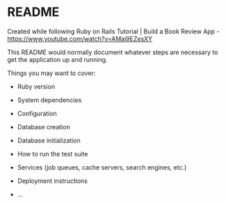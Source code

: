# README

Created while following Ruby on Rails Tutorial | Build a Book Review App - https://www.youtube.com/watch?v=AMai9EZesXY

This README would normally document whatever steps are necessary to get the
application up and running.

Things you may want to cover:

- Ruby version

- System dependencies

- Configuration

- Database creation

- Database initialization

- How to run the test suite

- Services (job queues, cache servers, search engines, etc.)

- Deployment instructions

- ...
